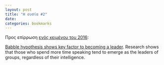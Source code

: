 ```yaml
---
layout: post
title: "Η ουσία #2"
date: 
categories: bookmarks
---
```


Προς επίρρωση [ενός κειμένου του 2016](https://pinboard17.netlify.app/2016/08/29/i-ousia-1):

[Babble hypothesis shows key factor to becoming a leader](https://bigthink.com/leadership/babble-hypothesis-leader/). Research shows that those who spend more time speaking tend to emerge as the leaders of groups, regardless of their intelligence.
